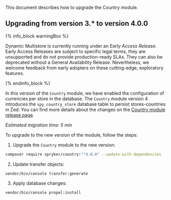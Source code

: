 This document describes how to upgrade the Country module.

## Upgrading from version 3.* to version 4.0.0

{% info_block warningBox %}

Dynamic Multistore is currently running under an *Early Access Release*. Early Access Releases are subject to specific legal terms, they are unsupported and do not provide production-ready SLAs. They can also be deprecated without a General Availability Release. Nevertheless, we welcome feedback from early adopters on these cutting-edge, exploratory features.

{% endinfo_block %}

In this version of the `Country` module, we have enabled the configuration of currencies per store in the database. The `Country` module version 4 introduces the `spy_country_store` database table to persist stores-countries in Zed. You can find more details about the changes on the [Country module release page](https://github.com/spryker/country/releases).

*Estimated migration time: 5 min*

To upgrade to the new version of the module, follow the steps:

1. Upgrade the `Country` module to the new version:

```bash
composer require spryker/country:"^4.0.0" --update-with-dependencies
```

2. Update transfer objects:

```shell
vendor/bin/console transfer:generate
```

3. Apply database changes:

```shell
vendor/bin/console propel:install
```
